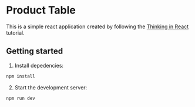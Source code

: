 # Product Table

This is a simple react application created by following the [Thinking in React](https://beta.reactjs.org/learn/thinking-in-react) tutorial.

## Getting started

1. Install depedencies:

```sh
npm install
```

2. Start the development server:

```sh
npm run dev
```
